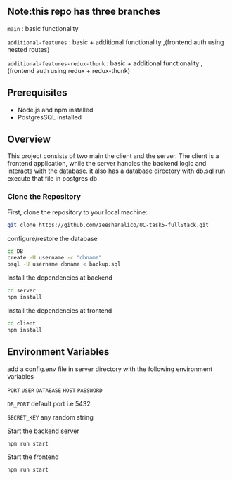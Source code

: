 ## Note:this repo has three branches
`main` : basic functionality

`additional-features` : basic + additional functionality ,(frontend auth using nested routes)

`additional-features-redux-thunk` : basic + additional functionality ,(frontend auth using redux + redux-thunk)



## Prerequisites

- Node.js and npm installed
- PostgresSQL installed
  
## Overview

This project consists of two main  the client and the server. The client is a frontend application, while the server handles the backend logic and interacts with the database.
it also has a database directory with db.sql run execute that file in postgres db

### Clone the Repository

First, clone the repository to your local machine:
```bash
git clone https://github.com/zeeshanalico/UC-task5-fullStack.git
```
configure/restore the database
```bash
cd DB
create -U username -c "dbname"
psql -U username dbname < backup.sql
```

Install the dependencies at backend
```bash
cd server
npm install
```

Install the dependencies at frontend
```bash
cd client
npm install
```
## Environment Variables

add a config.env file in server directory with the following environment variables

`PORT` 
`USER` 
`DATABASE`
`HOST`
`PASSWORD`

`DB_PORT` default port i.e 5432 

`SECRET_KEY` any random string


Start the backend server
```bash
npm run start
```
Start the frontend
```bash
npm run start
```


